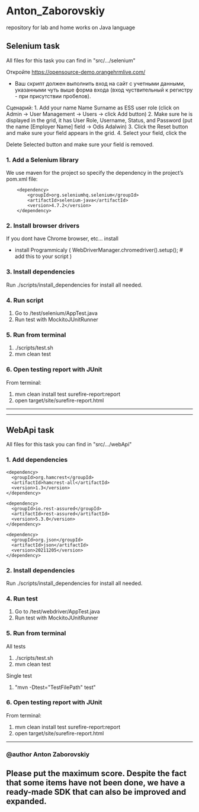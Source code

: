 # Anton_Zaborovskiy
repository for lab and home works on Java language

## Selenium task

All files for this task you can find in "src/.../selenium"

 Откройте https://opensource-demo.orangehrmlive.com/
- Ваш скрипт должен выполнить вход на сайт с учетными данными, указанными чуть выше
форма входа (вход чуствительный к регистру - при присутствии пробелов).


Сценарий:
1. Add your name Name Surname as ESS user role (click on Admin -> User Management -> Users -> click Add button)
2. Make sure he is displayed in the grid, it has User Role, Username, Status, and Password (put the name [Employer Name] field -> Odis  Adalwin)
3. Click the Reset button and make sure your field appears in the grid.
4. Select your field, click the 

Delete Selected button and make sure your field is removed.

### 1. Add a Selenium library

We use maven for the project so specify the dependency in the project’s pom.xml file:

        <dependency>
            <groupId>org.seleniumhq.selenium</groupId>
            <artifactId>selenium-java</artifactId>
            <version>4.7.2</version>
        </dependency>

### 2. Install browser drivers

If you dont have Chrome browser, etc... install
- install Programmicaly 
 (
    WebDriverManager.chromedriver().setup(); # add this to your script
 )

### 3. Install dependencies

Run ./scripts/install_dependencies for install all needed.

### 4. Run script

 1. Go to  /test/selenium/AppTest.java
 2. Run test with MockitoJUnitRunner

### 5. Run from terminal

1. ./scripts/test.sh
2. mvn clean test

### 6. Open testing report with JUnit

  From terminal:

  1. mvn clean install test surefire-report:report
  2. open target/site/surefire-report.html 
_________________
_____________
## WebApi task

All files for this task you can find in "src/.../webApi"

### 1. Add dependencies

    <dependency>
      <groupId>org.hamcrest</groupId>
      <artifactId>hamcrest-all</artifactId>
      <version>1.3</version>
    </dependency>

    <dependency>
      <groupId>io.rest-assured</groupId>
      <artifactId>rest-assured</artifactId>
      <version>5.3.0</version>
    </dependency>

    <dependency>
      <groupId>org.json</groupId>
      <artifactId>json</artifactId>
      <version>20211205</version>
    </dependency>

### 2. Install dependencies

Run ./scripts/install_dependencies for install all needed.

### 4. Run test

 1. Go to  /test/webdriver/AppTest.java
 2. Run test with MockitoJUnitRunner

### 5. Run from terminal

All tests
1. ./scripts/test.sh
2. mvn clean test

Single test

1. "mvn -Dtest="TestFilePath" test"

### 6. Open testing report with JUnit

  From terminal:

  1. mvn clean install test surefire-report:report
  2. open target/site/surefire-report.html 
_____________________________

### @author Anton Zaborovskiy

## Please put the maximum score. Despite the fact that some items have not been done, we have a ready-made SDK that can also be improved and expanded.
